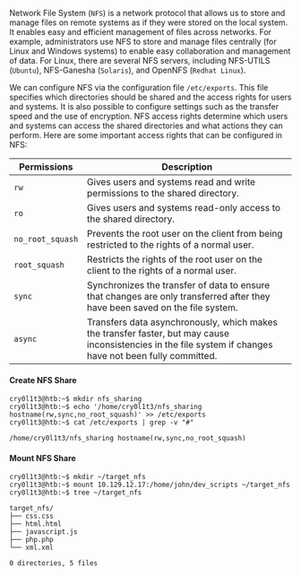 Network File System (`NFS`) is a network protocol that allows us to store and manage files on remote systems as if they were stored on the local system. It enables easy and efficient management of files across networks. For example, administrators use NFS to store and manage files centrally (for Linux and Windows systems) to enable easy collaboration and management of data. For Linux, there are several NFS servers, including NFS-UTILS (`Ubuntu`), NFS-Ganesha (`Solaris`), and OpenNFS (`Redhat Linux`).



We can configure NFS via the configuration file `/etc/exports`. This file specifies which directories should be shared and the access rights for users and systems. It is also possible to configure settings such as the transfer speed and the use of encryption. NFS access rights determine which users and systems can access the shared directories and what actions they can perform. Here are some important access rights that can be configured in NFS:

| **Permissions**  | **Description**                                                                                                                                            |
| ---------------- | ---------------------------------------------------------------------------------------------------------------------------------------------------------- |
| `rw`             | Gives users and systems read and write permissions to the shared directory.                                                                                |
| `ro`             | Gives users and systems read-only access to the shared directory.                                                                                          |
| `no_root_squash` | Prevents the root user on the client from being restricted to the rights of a normal user.                                                                 |
| `root_squash`    | Restricts the rights of the root user on the client to the rights of a normal user.                                                                        |
| `sync`           | Synchronizes the transfer of data to ensure that changes are only transferred after they have been saved on the file system.                               |
| `async`          | Transfers data asynchronously, which makes the transfer faster, but may cause inconsistencies in the file system if changes have not been fully committed. |


#### Create NFS Share


```shell-session
cry0l1t3@htb:~$ mkdir nfs_sharing
cry0l1t3@htb:~$ echo '/home/cry0l1t3/nfs_sharing hostname(rw,sync,no_root_squash)' >> /etc/exports
cry0l1t3@htb:~$ cat /etc/exports | grep -v "#"

/home/cry0l1t3/nfs_sharing hostname(rw,sync,no_root_squash)
```


#### Mount NFS Share


```shell-session
cry0l1t3@htb:~$ mkdir ~/target_nfs
cry0l1t3@htb:~$ mount 10.129.12.17:/home/john/dev_scripts ~/target_nfs
cry0l1t3@htb:~$ tree ~/target_nfs

target_nfs/
├── css.css
├── html.html
├── javascript.js
├── php.php
└── xml.xml

0 directories, 5 files
```


